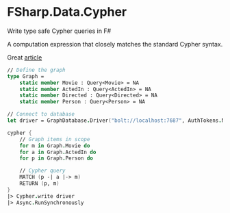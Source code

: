 # FSharp.Data.Cypher
Write type safe Cypher queries in F#

A computation expression that closely matches the standard Cypher syntax.

Great [article](http://tomasp.net/blog/2015/query-translation/)


```fsharp
// Define the graph
type Graph =
    static member Movie : Query<Movie> = NA
    static member ActedIn : Query<ActedIn> = NA
    static member Directed : Query<Directed> = NA
    static member Person : Query<Person> = NA

// Connect to database
let driver = GraphDatabase.Driver("bolt://localhost:7687", AuthTokens.None)

cypher {
    // Graph items in scope
    for m in Graph.Movie do
    for a in Graph.ActedIn do
    for p in Graph.Person do

    // Cypher query
    MATCH (p -| a |-> m)
    RETURN (p, m)
}
|> Cypher.write driver
|> Async.RunSynchronously
```